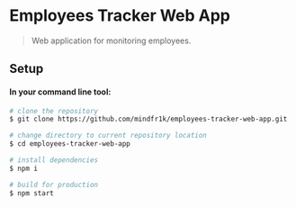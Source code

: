 # Employees Tracker Web App

> Web application for monitoring employees.

## Setup

#### In your command line tool:

``` bash
# clone the repository
$ git clone https://github.com/mindfr1k/employees-tracker-web-app.git

# change directory to current repository location
$ cd employees-tracker-web-app

# install dependencies
$ npm i

# build for production
$ npm start
```
